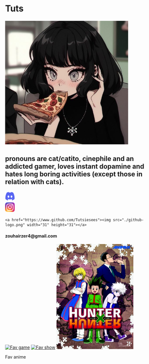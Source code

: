 <head>
<title>just me</title>
<link rel="stylesheet" href="me.css">
</head>

<body>
    <h1>Tuts</h1>
    <h3><img src="./mamipizza.jpeg" width="400" height="400"></h3>
    <h2>pronouns are cat/catito, cinephile and an addicted gamer, loves instant dopamine and hates long boring activities (except those in relation with cats).</h2>
<div class="row">
  <div class="discord">
    <a href="https://discord.com/users/1017543023497846815"><img src="./discord.png" width=32 height=34></a>
  </div>
  <div class="insta">
    <a href="https://www.instagram.com/zouhair._.zer"><img src="./instagram.png" width=31 height=31 ></a>
  </div>
  <div class="github">
    
    <a href="https://www.github.com/Tutsiesees"><img src="./github-logo.png" width="31" height="31"></a>
  </div>
</div>
<div class="gmail">
  <h4>zouhairzer4@gmail.com</h4>
</div>
</body>
<footer>
<div class="favs">
  <a href="https://undertale.com"><img src="./undertale.avif" width="250" height="340" alt="Fav game"></a>
  <a href="https://www.netflix.com/title/70143836"><img src="./brba.jpg" width="250" height="340" alt="Fav show"></a>
  <a href="https://www.crunchyroll.com/series/GY3VKX1MR/hunter-x-hunter"><img src="./hxh.jpg" width="250px" height="340" alt="Fav anime"></a>
  <p>Fav anime</p>
</div>
</footer>
